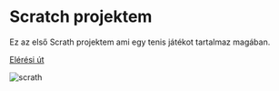 # Scratch projektem

Ez az első Scrath projektem ami egy tenis játékot tartalmaz magában.

<a href="https://scratch.mit.edu/projects/488131653">Elérési út</a>

![scrath](https://user-images.githubusercontent.com/78787136/109149019-4ea97f80-7767-11eb-8b29-aa9137ca1d35.png)

